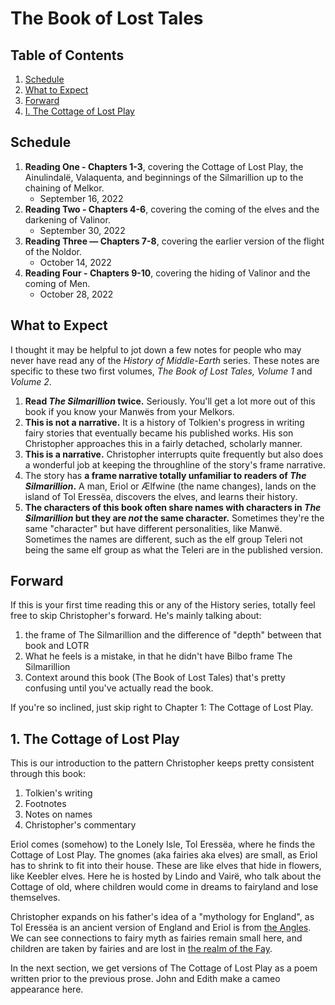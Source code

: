# The Book of Lost Tales

## Table of Contents
1. [Schedule]()
2. [What to Expect]()
3. [Forward]()
3. [I. The Cottage of Lost Play]()

## Schedule

1. **Reading One - Chapters 1-3**, covering the Cottage of Lost Play, the Ainulindalë, Valaquenta, and beginnings of the Silmarillion up to the chaining of Melkor.
    * September 16, 2022
2. **Reading Two - Chapters 4-6**, covering the coming of the elves and the darkening of Valinor. 
    * September 30, 2022
3. **Reading Three — Chapters 7-8**, covering the earlier version of the flight of the Noldor.
    * October 14, 2022
4. **Reading Four - Chapters 9-10**, covering the hiding of Valinor and the coming of Men.
    * October 28, 2022

## What to Expect

I thought it may be helpful to jot down a few notes for people who may never have read any of the _History of Middle-Earth_ series. These notes are specific to these two first volumes, _The Book of Lost Tales, Volume 1_ and _Volume 2_. 

1. **Read _The Silmarillion_ twice.** Seriously. You'll get a lot more out of this book if you know your Manwës from your Melkors. 
2. **This is not a narrative.** It is a history of Tolkien's progress in writing fairy stories that eventually became his published works. His son Christopher approaches this in a fairly detached, scholarly manner. 
3. **This is a narrative.** Christopher interrupts quite frequently but also does a wonderful job at keeping the throughline of the story's frame narrative. 
4. The story has **a frame narrative totally unfamiliar to readers of _The Silmarillion_.** A man, Eriol or Ælfwine (the name changes), lands on the island of Tol Eressëa, discovers the elves, and learns their history. 
5. **The characters of this book often share names with characters in _The Silmarillion_ but they are _not_ the same character.** Sometimes they're the same "character" but have different personalities, like Manwë. Sometimes the names are different, such as the elf group Teleri not being the same elf group as what the Teleri are in the published version. 

## Forward
If this is your first time reading this or any of the History series, totally feel free to skip Christopher's forward. He's mainly talking about:

1. the frame of The Silmarillion and the difference of "depth" between that book and LOTR
2. What he feels is a mistake, in that he didn't have Bilbo frame The Silmarillion
3. Context around this book (The Book of Lost Tales) that's pretty confusing until you've actually read the book.

If you're so inclined, just skip right to Chapter 1: The Cottage of Lost Play. 

## 1. The Cottage of Lost Play
This is our introduction to the pattern Christopher keeps pretty consistent through this book:
1. Tolkien's writing
2. Footnotes
3. Notes on names
4. Christopher's commentary

Eriol comes (somehow) to the Lonely Isle, Tol Eressëa, where he finds the Cottage of Lost Play. The gnomes (aka fairies aka elves) are small, as Eriol has to shrink to fit into their house. These are like elves that hide in flowers, like Keebler elves. Here he is hosted by Lindo and Vairë, who talk about the Cottage of old, where children would come in dreams to fairyland and lose themselves. 

Christopher expands on his father's idea of a "mythology for England", as Tol Eressëa is an ancient version of England and Eriol is from [the Angles](https://en.wikipedia.org/wiki/Angles). We can see connections to fairy myth as fairies remain small here, and children are taken by fairies and are lost in [the realm of the Fay](https://en.wikipedia.org/wiki/Fairyland). 

In the next section, we get versions of The Cottage of Lost Play as a poem written prior to the previous prose. John and Edith make a cameo appearance here.